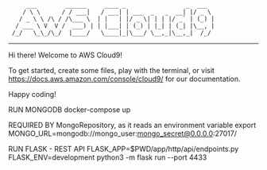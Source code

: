          ___        ______     ____ _                 _  ___  
        / \ \      / / ___|   / ___| | ___  _   _  __| |/ _ \ 
       / _ \ \ /\ / /\___ \  | |   | |/ _ \| | | |/ _` | (_) |
      / ___ \ V  V /  ___) | | |___| | (_) | |_| | (_| |\__, |
     /_/   \_\_/\_/  |____/   \____|_|\___/ \__,_|\__,_|  /_/ 
 ----------------------------------------------------------------- 


Hi there! Welcome to AWS Cloud9!

To get started, create some files, play with the terminal,
or visit https://docs.aws.amazon.com/console/cloud9/ for our documentation.

Happy coding!


RUN MONGODB
docker-compose up

REQUIRED BY MongoRepository, as it reads an environment variable
export MONGO_URL=mongodb://mongo_user:mongo_secret@0.0.0.0:27017/ 

RUN FLASK - REST API
FLASK_APP=$PWD/app/http/api/endpoints.py FLASK_ENV=development  python3 -m flask run --port 4433

